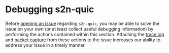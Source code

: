 # Debugging s2n-quic

Before [opening an issue](https://github.com/aws/s2n-quic/issues/new?template=s2n-quic-issue.md) regarding `s2n-quic`, you may be able to solve the issue on your own (or at least collect useful debugging information) by performing the actions contained within this section. Attaching the [trace log](debugging-tracelog.md) and [packet capture](debugging-pcap.md) from these actions to the issue increases our ability to address your issue in a timely manner.

